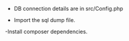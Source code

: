 - DB connection details are in src/Config.php

- Import the sql dump file.

-Install composer dependencies.

